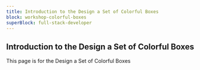 ```yaml
---
title: Introduction to the Design a Set of Colorful Boxes
block: workshop-colorful-boxes
superBlock: full-stack-developer
---
```


## Introduction to the Design a Set of Colorful Boxes

This page is for the Design a Set of Colorful Boxes

